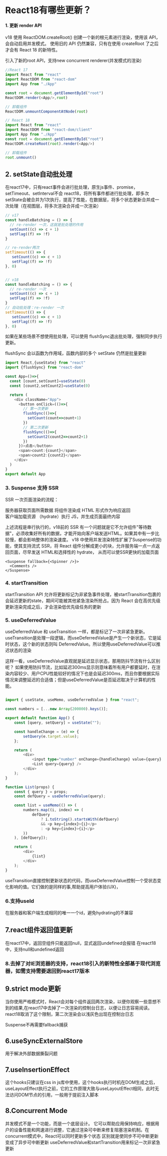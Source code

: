 # React18有哪些更新？


#### 1. 更新 render API
v18 使用 ReactDOM.createRoot() 创建一个新的根元素进行渲染，使用该 API，会自动启用并发模式。
使用旧的 API 仍然兼容，只有在使用 createRoot 了之后才会有 React 18 的新特性。

引入了新的root API，支持new concurrent renderer(并发模式的渲染)
```js
//React 17
import React from "react"
import ReactDOM from "react-dom"
import App from "./App"

const root = document.getElementById("root")
ReactDOM.render(<App/>,root)

// 卸载组件
ReactDOM.unmountComponentAtNode(root)  

// React 18
import React from "react"
import ReactDOM from "react-dom/client"
import App from "./App"
const root = document.getElementById("root")
ReactDOM.createRoot(root).render(<App/>)

// 卸载组件
root.unmount()  
```



## 2. setState自动批处理

在react17中，只有react事件会进行批处理，原生js事件、promise，setTimeout、setInterval不会
react18，将所有事件都进行批处理，即多次setState会被合并为1次执行，提高了性能，在数据层，将多个状态更新合并成一次处理（在视图层，将多次渲染合并成一次渲染）
```ts
// v17
const handleBatching = () => {
  // re-render 一次，这就是批处理的作用
  setCount((c) => c + 1)
  setFlag((f) => !f)
}

// re-render两次
setTimeout(() => {
   setCount((c) => c + 1)
   setFlag((f) => !f)
}, 0)


// v18
const handleBatching = () => {
  // re-render 一次
  setCount((c) => c + 1)
  setFlag((f) => !f)
}
// 自动批处理：re-render 一次
setTimeout(() => {
   setCount((c) => c + 1)
   setFlag((f) => !f)
}, 0)

```

如果在某些场景不想使用批处理，可以使用 flushSync退出批处理，强制同步执行更新。

flushSync 会以函数为作用域，函数内部的多个 setState 仍然是批量更新

```ts
import React,{useState} from "react"
import {flushSync} from "react-dom"

const App=()=>{
  const [count,setCount]=useState(0)
  const [count2,setCount2]=useState(0)

  return (
    <div className="App">
      <button onClick=(()=>{
        // 第一次更新
        flushSync(()=>{
          setCount(count=>count+1)
        })
        // 第二次更新
        flushSync(()=>{
          setCount2(count2=>count2+1)
        })
      })>点击</button>
      <span>count:{count}</span>
      <span>count2:{count2}</span>	
    </div>	
  )
}
export default App
```




### 3. Suspense 支持 SSR
SSR 一次页面渲染的流程：

服务器获取页面所需数据
将组件渲染成 HTML 形式作为响应返回  
客户端加载资源
（hydrate）执行 JS，并生成页面最终内容

上述流程是串行执行的，v18前的 SSR 有一个问题就是它不允许组件"等待数据"，必须收集好所有的数据，才能开始向客户端发送HTML。如果其中有一步比较慢，都会影响整体的渲染速度。
v18 中使用并发渲染特性扩展了Suspense的功能，使其支持流式 SSR，将 React 组件分解成更小的块，允许服务端一点一点返回页面，尽早发送 HTML和选择性的 hydrate， 从而可以使SSR更快的加载页面
```tsx
<Suspense fallback={<Spinner />}>
  <Comments />
</Suspense>
```


### 4. startTransition

startTransition API 允许将更新标记为非紧急事件处理，被startTransition包裹的会延迟更新的state，期间可能被其他紧急渲染所抢占。因为 React 会在高优先级更新渲染完成之后，才会渲染低优先级任务的更新



### 5. useDeferredValue

useDeferredValue 和 useTransition 一样，都是标记了一次非紧急更新。useTransition是处理一段逻辑，而useDeferredValue是产生一个新状态，它是延时状态，这个新的状态则叫 DeferredValue。所以使用useDeferredValue可以推迟状态的渲染



这样一看，useDeferredValue直观就是延迟显示状态，那用防抖节流有什么区别呢？
如果使用防抖节流，比如延迟300ms显示则意味着所有用户都要延时，在渲染内容较少、用户CPU性能较好的情况下也是会延迟300ms，而且你要根据实际情况来调整延迟的合适值；但是useDeferredValue是否延迟取决于计算机的性能。


```ts

import { useState, useMemo, useDeferredValue } from "react";

const numbers = [...new Array(200000).keys()];

export default function App() {
    const [query, setQuery] = useState("");

    const handleChange = (e) => {
        setQuery(e.target.value);
    };

    return (
        <div>
            <input type="number" onChange={handleChange} value={query} />
            <List query={query} />
        </div>
    );
}

function List(props) {
    const { query } = props;
    const defQuery = useDeferredValue(query);

    const list = useMemo(() => (
        numbers.map((i, index) => (
            defQuery
                ? i.toString().startsWith(defQuery)
                && <p key={index}>{i}</p>
                : <p key={index}>{i}</p>
        ))
    ), [defQuery]);

    return (
        <div>
            {list}
        </div>
    );
}

```


useTransition直接控制更新状态的代码，而useDeferredValue控制一个受状态变化影响的值。它们做的是同样的事,帮助提高用户体验(UX)，

### 6.支持useId

在服务器和客户端生成相同的唯一一个id，避免hydrating的不兼容

## 7.react组件返回值更新


在react17中，返回空组件只能返回null，显式返回undefined会报错
在react18中，支持null和undefined返回


### 8.去掉了对IE浏览器的支持，react18引入的新特性全部基于现代浏览器，如需支持需要退回到react17版本

## 9.strict mode更新

当你使用严格模式时，React会对每个组件返回两次渲染，以便你观察一些意想不到的结果,在react17中去掉了一次渲染的控制台日志，以便让日志容易阅读。react18取消了这个限制，第二次渲染会以浅灰色出现在控制台日志

Suspense不再需要fallback捕获


## 6.useSyncExternalStore

用于解决外部数据撕裂问题

## 7.useInsertionEffect

这个hooks只建议在css in js库中使用，这个hooks执行时机在DOM生成之后，useLayoutEffect执行之前，它的工作原理大致与useLayoutEffect相同，此时无法访问DOM节点的引用，一般用于提前注入脚本

## 8.Concurrent Mode

并发模式不是一个功能，而是一个底层设计。
它可以帮助应用保持响应，根据用户的设备性能和网速进行调整，它通过渲染可中断来修复阻塞渲染机制。在concurrent模式中，React可以同时更新多个状态
区别就是使同步不可中断更新变成了异步可中断更新
useDeferredValue和startTransition用来标记一次非紧急更新

